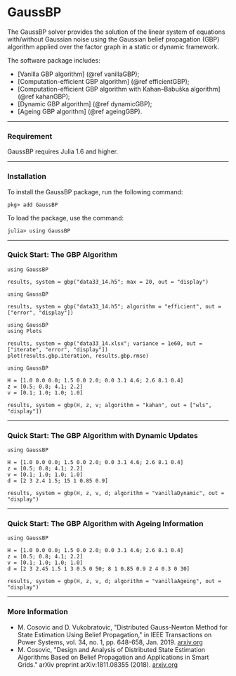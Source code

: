 GaussBP
=============

The GaussBP solver provides the solution of the linear system of equations with/without Gaussian noise using the Gaussian belief propagation (GBP) algorithm applied over the factor graph in a static or dynamic framework.

The software package includes:
 - [Vanilla GBP algorithm] (@ref vanillaGBP);
 - [Computation-efficient GBP algorithm] (@ref efficientGBP);
 - [Computation-efficient GBP algorithm with Kahan–Babuška algorithm] (@ref kahanGBP);
 - [Dynamic GBP algorithm] (@ref dynamicGBP);
 - [Ageing GBP algorithm] (@ref ageingGBP).
---


### Requirement 
GaussBP requires Julia 1.6 and higher. 

---

### Installation  
To install the GaussBP package, run the following command:
```julia-repl
pkg> add GaussBP
```

To load the package, use the command:
```julia-repl
julia> using GaussBP
```
---


### Quick Start: The GBP Algorithm 
```julia-repl
using GaussBP

results, system = gbp("data33_14.h5"; max = 20, out = "display")
```

```julia-repl
using GaussBP

results, system = gbp("data33_14.h5"; algorithm = "efficient", out = ["error", "display"])
```

```julia-repl
using GaussBP
using Plots

results, system = gbp("data33_14.xlsx"; variance = 1e60, out = ["iterate", "error", "display"])
plot(results.gbp.iteration, results.gbp.rmse)
```

```julia-repl
using GaussBP

H = [1.0 0.0 0.0; 1.5 0.0 2.0; 0.0 3.1 4.6; 2.6 8.1 0.4]
z = [0.5; 0.8; 4.1; 2.2]
v = [0.1; 1.0; 1.0; 1.0]     

results, system = gbp(H, z, v; algorithm = "kahan", out = ["wls", "display"])
```
---

### Quick Start: The GBP Algorithm with Dynamic Updates

```julia-repl
using GaussBP

H = [1.0 0.0 0.0; 1.5 0.0 2.0; 0.0 3.1 4.6; 2.6 8.1 0.4]
z = [0.5; 0.8; 4.1; 2.2]
v = [0.1; 1.0; 1.0; 1.0]  
d = [2 3 2.4 1.5; 15 1 0.85 0.9]

results, system = gbp(H, z, v, d; algorithm = "vanillaDynamic", out = "display")
```
---

### Quick Start: The GBP Algorithm with Ageing Information 
```julia-repl
using GaussBP

H = [1.0 0.0 0.0; 1.5 0.0 2.0; 0.0 3.1 4.6; 2.6 8.1 0.4]
z = [0.5; 0.8; 4.1; 2.2]
v = [0.1; 1.0; 1.0; 1.0]  
d = [2 3 2.45 1.5 1 3 0.5 0 50; 8 1 0.85 0.9 2 4 0.3 0 30]

results, system = gbp(H, z, v, d; algorithm = "vanillaAgeing", out = "display")
```

---

### More Information
- M. Cosovic and D. Vukobratovic, "Distributed Gauss-Newton Method for State Estimation Using Belief Propagation," in IEEE Transactions on  Power Systems, vol. 34, no. 1, pp. 648-658, Jan. 2019. [arxiv.org](https://arxiv.org/pdf/1702.05781.pdf)
- M. Cosovic, "Design and Analysis of Distributed State Estimation Algorithms Based on Belief Propagation and Applications in Smart Grids." arXiv preprint arXiv:1811.08355 (2018). [arxiv.org](https://arxiv.org/pdf/1811.08355.pdf)

